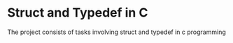 # Struct and Typedef in C
The project consists of tasks involving struct and typedef in c programming
